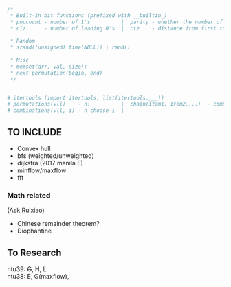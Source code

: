```c++
/* 
 * Built-in bit functions (prefixed with __builtin_)
 * popcount - number of 1's          |  parity - whether the number of 1's is even
 * clz      - number of leading 0's  |  ctz    - distance from first to last 1
 
 * Random
 * srand((unsigned) time(NULL)) | rand()
 
 * Misc
 * memset(arr, val, size);
 * next_permutation(begin, end)
 */
```

```python

# itertools (import itertools, list(itertools.___))
# permutations(vll)    - n!          |  chain(item1, item2,...)  - combine items
# combinations(vll, i) - n choose i  |
```

## TO INCLUDE
* Convex hull
* bfs (weighted/unweighted)
* dijkstra (2017 manila E)
* minflow/maxflow
* fft

### Math related
(Ask Ruixiao)

* Chinese remainder theorem?
* Diophantine

## To Research
ntu39: <s>G</s>, H, L  
ntu38: E, G(maxflow), 
